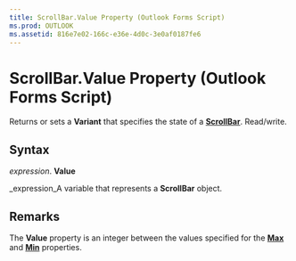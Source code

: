 ```yaml
---
title: ScrollBar.Value Property (Outlook Forms Script)
ms.prod: OUTLOOK
ms.assetid: 816e7e02-166c-e36e-4d0c-3e0af0187fe6
---
```



# ScrollBar.Value Property (Outlook Forms Script)

Returns or sets a  **Variant** that specifies the state of a **[ScrollBar](scrollbar-object-outlook-forms-script.md)**. Read/write.


## Syntax

 _expression_. **Value**

 _expression_A variable that represents a  **ScrollBar** object.


## Remarks

The  **Value** property is an integer between the values specified for the **[Max](scrollbar-max-property-outlook-forms-script.md)** and **[Min](scrollbar-min-property-outlook-forms-script.md)** properties.


